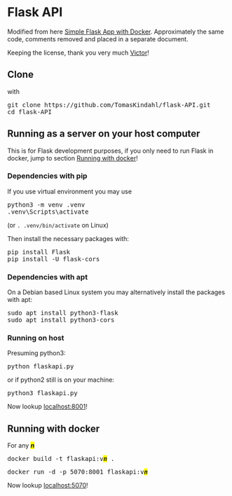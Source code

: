 # Flask API

Modified from here [Simple Flask App with Docker](https://github.com/chesahkalu/Simple-Flask-App-Docker). Approximately the same
code, comments removed and placed in a
separate document.

Keeping the license, thank you very much [Victor](https://github.com/chesahkalu)!

## Clone

with

<pre>
git clone https://github.com/TomasKindahl/flask-API.git
cd flask-API
</pre>

## Running as a server on your host computer

This is for Flask development purposes, if you only need to run
Flask in docker, jump to section
[Running with docker](https://github.com/TomasKindahl/flask-API?tab=readme-ov-file#running-with-docker)!

### Dependencies with pip

If you use virtual environment you may use

<pre>
python3 -m venv .venv
.venv\Scripts\activate
</pre>

(or `. .venv/bin/activate` on Linux)

Then install the necessary packages with:

<pre>
pip install Flask
pip install -U flask-cors
</pre>

### Dependencies with apt

On a Debian based Linux system you may alternatively install
the packages with apt:

<pre>
sudo apt install python3-flask
sudo apt install python3-cors
</pre>

### Running on host

Presuming python3:

<pre>
python flaskapi.py
</pre>

or if python2 still is on your machine:

<pre>
python3 flaskapi.py
</pre>

Now lookup [localhost:8001](http://localhost:8001/)!

## Running with docker

For any <i style="background: yellow"><b>n</b></i> 

<pre>
docker build -t flaskapi:v<i style="background: yellow"><b>n</b></i> .
</pre>

<pre>
docker run -d -p 5070:8001 flaskapi:v<i style="background: yellow"><b>n</b></i>
</pre>

Now lookup [localhost:5070](http://localhost:5070/)!